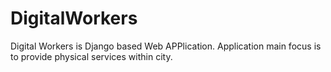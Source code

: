 # DigitalWorkers
Digital Workers is Django based Web APPlication. Application main focus is to provide physical services within city.

